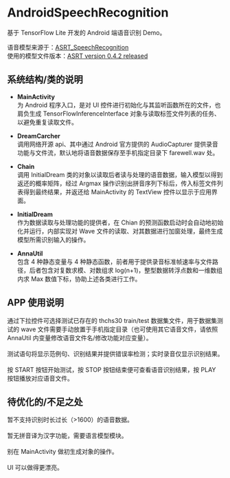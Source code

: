# AndroidSpeechRecognition
基于 TensorFlow Lite 开发的 Android 端语音识别 Demo。

语音模型来源于：[ASRT_SpeechRecognition](https://github.com/nl8590687/ASRT_SpeechRecognition "基于深度学习的中文语音识别系统")
<br>
使用的模型文件版本：[ASRT version 0.4.2 released](https://github.com/nl8590687/ASRT_SpeechRecognition/releases/tag/v0.4.2 "ASRT version 0.4.2 released")


## 系统结构/类的说明

* **MainActivity**<br>
为 Android 程序入口，是对 UI 控件进行初始化与其监听函数所在的文件，也肩负生成 TensorFlowInferenceInterface 对象与读取标签文件列表的任务、以避免重复读取文件。

* **DreamCarcher**<br>
调用网络开源 api、其中通过 Android 官方提供的 AudioCapturer 提供录音功能与文件流，默认地将语音数据保存至手机指定目录下 farewell.wav 处。

* **Chain**<br>
调用 InitialDream 类的对象以读取后者读与处理的语音数据，输入模型以得到返还的概率矩阵，经过 Argmax 操作识别出拼音序列下标后，传入标签文件列表得到最终结果，并返还给 MainActivity 的 TextView 控件以显示于应用界面。

* **InitialDream**<br>
作为数据读取与处理功能的提供者，在 Chian 的预测函数启动时会自动地初始化并运行，内部实现对 Wave 文件的读取、对其数据进行加窗处理，最终生成模型所需识别输入的操作。

* **AnnaUtil**<br>
包含 4 种静态变量与 4 种静态函数，前者用于提供录音标准帧速率与文件路径，后者包含对复数求模、对数组求 log(n+1)，整型数据转浮点数和一维数组内求 Max 数值下标，协助上述各类进行工作。


## APP 使用说明
通过下拉控件可选择测试已存在的 thchs30 train/test 数据集文件，用于数据集测试的 wave 文件需要手动放置于手机指定目录（也可使用其它语音文件，请依照 AnnaUtil 内变量修改语音文件名/修改功能对应变量）。<br><br>
测试语句将显示范例句、识别结果并提供错误率检测；实时录音仅显示识别结果。<br><br>
按 START 按钮开始测试，按 STOP 按钮结束便可查看语音识别结果，按 PLAY 按钮播放对应语音文件。


## 待优化的/不足之处
暂不支持识别时长过长（>1600）的语音数据。<br><br>
暂无拼音译为汉字功能，需要语言模型模块。<br><br>
别在 MainActivity 做初生成对象的操作。<br><br>
UI 可以做得更漂亮。

